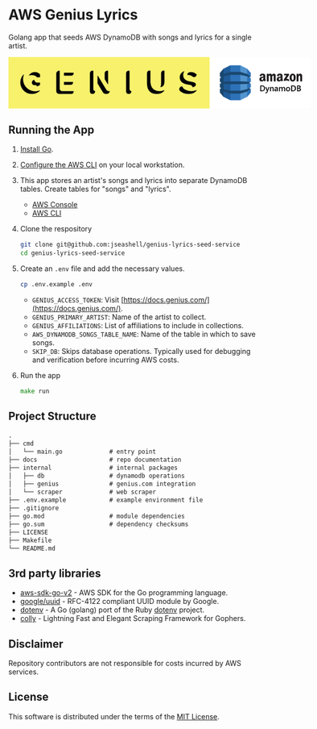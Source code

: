 # AWS Genius Lyrics

Golang app that seeds AWS DynamoDB with songs and lyrics for a single artist.

<p style="display: flex; align-items: center;">
  <img src="./docs/genius.png" width="400"/>
  <img src="./docs/aws-dynamodb.png" width="200"/>
</p>

## Running the App

1. [Install Go](https://go.dev/doc/install).
1. [Configure the AWS CLI](https://docs.aws.amazon.com/cli/latest/userguide/cli-chap-configure.html) on your local workstation.
1. This app stores an artist's songs and lyrics into separate DynamoDB tables. Create tables for "songs" and "lyrics".

    - [AWS Console](https://aws.plainenglish.io/how-to-create-a-dynamodb-table-with-the-aws-console-92d2bfdd49b)
    - [AWS CLI](https://docs.aws.amazon.com/cli/latest/reference/dynamodb/create-table.html)

1. Clone the respository

    ```sh
    git clone git@github.com:jseashell/genius-lyrics-seed-service
    cd genius-lyrics-seed-service
    ```

1. Create an `.env` file and add the necessary values.

    ```sh
    cp .env.example .env
    ```

    - `GENIUS_ACCESS_TOKEN`: Visit [https://docs.genius.com/](https://docs.genius.com/).
    - `GENIUS_PRIMARY_ARTIST`: Name of the artist to collect.
    - `GENIUS_AFFILIATIONS`: List of affiliations to include in collections.
    - `AWS_DYNAMODB_SONGS_TABLE_NAME`: Name of the table in which to save songs.
    - `SKIP_DB`: Skips database operations. Typically used for debugging and verification before incurring AWS costs.

1. Run the app

    ```go
    make run
    ```

## Project Structure

```text
.
├── cmd
│   └── main.go             # entry point
├── docs                    # repo documentation
├── internal                # internal packages
│   ├── db                  # dynamodb operations
│   ├── genius              # genius.com integration
│   └── scraper             # web scraper
├── .env.example            # example environment file
├── .gitignore
├── go.mod                  # module dependencies
├── go.sum                  # dependency checksums
├── LICENSE
├── Makefile
└── README.md
```

## 3rd party libraries

- [aws-sdk-go-v2](https://github.com/aws/aws-sdk-go-v2) - AWS SDK for the Go programming language.
- [google/uuid](https://github.com/google/uuid) -  RFC-4122 compliant UUID module by Google.
- [dotenv](https://github.com/joho/godotenv) - A Go (golang) port of the Ruby [dotenv](https://github.com/bkeepers/dotenv) project.
- [colly](https://github.com/gocolly/colly) - Lightning Fast and Elegant Scraping Framework for Gophers.

## Disclaimer

Repository contributors are not responsible for costs incurred by AWS services.

## License

This software is distributed under the terms of the [MIT License](/LICENSE).
